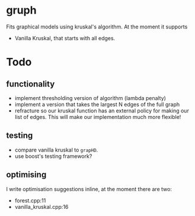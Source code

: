 # gruph
Fits graphical models using kruskal's algorithm. At the moment it supports

* Vanilla Kruskal, that starts with all edges.

# Todo

## functionality

* implement thresholding version of algorithm (lambda penalty)
* implement a version that takes the largest N edges of the full graph
* refracture so our kruskal function has an external policy for making our list of edges. This will make our implementation much more flexible!

## testing
* compare vanilla kruskal to `grapHD`. 
* use boost's testing framework?

## optimising
I write optimisation suggestions inline, at the moment there are two:

* forest.cpp:11
* vanilla_kruskal.cpp:16